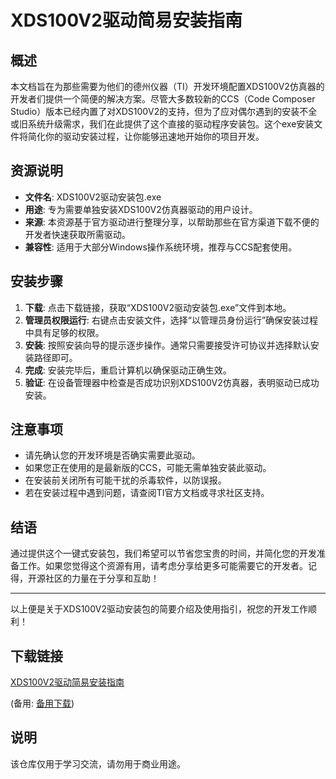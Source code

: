 # XDS100V2驱动简易安装指南

## 概述

本文档旨在为那些需要为他们的德州仪器（TI）开发环境配置XDS100V2仿真器的开发者们提供一个简便的解决方案。尽管大多数较新的CCS（Code Composer Studio）版本已经内置了对XDS100V2的支持，但为了应对偶尔遇到的安装不全或旧系统升级需求，我们在此提供了这个直接的驱动程序安装包。这个exe安装文件将简化你的驱动安装过程，让你能够迅速地开始你的项目开发。

## 资源说明

- **文件名**: XDS100V2驱动安装包.exe
- **用途**: 专为需要单独安装XDS100V2仿真器驱动的用户设计。
- **来源**: 本资源基于官方驱动进行整理分享，以帮助那些在官方渠道下载不便的开发者快速获取所需驱动。
- **兼容性**: 适用于大部分Windows操作系统环境，推荐与CCS配套使用。

## 安装步骤

1. **下载**: 点击下载链接，获取“XDS100V2驱动安装包.exe”文件到本地。
2. **管理员权限运行**: 右键点击安装文件，选择“以管理员身份运行”确保安装过程中具有足够的权限。
3. **安装**: 按照安装向导的提示逐步操作。通常只需要接受许可协议并选择默认安装路径即可。
4. **完成**: 安装完毕后，重启计算机以确保驱动正确生效。
5. **验证**: 在设备管理器中检查是否成功识别XDS100V2仿真器，表明驱动已成功安装。

## 注意事项

- 请先确认您的开发环境是否确实需要此驱动。
- 如果您正在使用的是最新版的CCS，可能无需单独安装此驱动。
- 在安装前关闭所有可能干扰的杀毒软件，以防误报。
- 若在安装过程中遇到问题，请查阅TI官方文档或寻求社区支持。

## 结语

通过提供这个一键式安装包，我们希望可以节省您宝贵的时间，并简化您的开发准备工作。如果您觉得这个资源有用，请考虑分享给更多可能需要它的开发者。记得，开源社区的力量在于分享和互助！

---

以上便是关于XDS100V2驱动安装包的简要介绍及使用指引，祝您的开发工作顺利！

## 下载链接
[XDS100V2驱动简易安装指南](https://pan.quark.cn/s/8efb97e7be63) 

(备用: [备用下载](https://pan.baidu.com/s/1C-VXwK7lXF84HRu0IRz8Ag?pwd=1234))

## 说明

该仓库仅用于学习交流，请勿用于商业用途。
